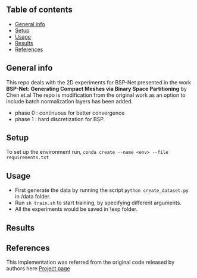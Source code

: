 ## Table of contents
* [General info](#general-info)
* [Setup](#setup)
* [Usage](#general-info)
* [Results](#results)
* [References](#references)

## General info
This repo deals with the 2D experiments for BSP-Net presented in the work **BSP-Net: Generating Compact Meshes via Binary Space Partitioning** by Chen et.al
The repo is modification from the original work as an option to include batch normalization layers has been added. 
- phase 0 : continuous for better convergence
- phase 1 : hard discretization for BSP.	

## Setup
To set up the environment run,
`conda create --name <env> --file requirements.txt`

## Usage
- First generate the data by running the script ```python create_dataset.py``` in /data folder.
- Run ``` sh train.sh ``` to start training, by specifying different arguments.
- All the experiments would be saved in \exp folder.

## Results

## References
This implementation was referred from the original code released by authors here [Project page](https://bsp-net.github.io)

